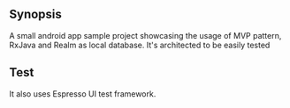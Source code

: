 ## Synopsis

A small android app sample project showcasing the usage of MVP pattern, RxJava and Realm as local database.
It's architected to be easily tested

## Test

It also uses Espresso UI test framework.
